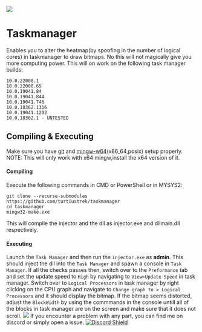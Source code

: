 ![](image.gif)
# Taskmanager
Enables you to alter the heatmap(by spoofing in the number of logical cores) in taskmanager to draw bitmaps.
No this will not magically give you more computing power. 
This will on work on the following task manager builds:
```
10.0.22000.1
10.0.22000.65
10.0.19041.84
10.0.19041.844
10.0.19041.746
10.0.18362.1316
10.0.19041.1202
10.0.18362.1 - UNTESTED
```

## Compiling & Executing
Make sure you have [git](https://git-scm.com/downloads) and [mingw-w64](https://sourceforge.net/projects/mingw-w64/files/mingw-w64/)(x86_64,posix)  setup properly.
NOTE: This will only work with x64 mingw,install the x64 version of it.
#### Compiling
Execute the following commands in CMD or PowerShell or in MYSYS2:
```
git clone --recurse-submodules  https://github.com/turtiustrek/taskmanager
cd taskmanager
mingw32-make.exe 
```
This will compile the injector and the dll as injector.exe and dllmain.dll respectively. 
#### Executing 
Launch the ```Task Manager``` and then run the ```injector.exe``` as **admin**. 
This should inject the dll into the ```Task Manager``` and spawn a console in ```Task Manager```.
If all the checks passes then, switch over to the ```Preformance``` tab and set the update speed to ```High```  by navigating to ```View>Update Speed``` in task manager.
Switch over to ```Logical Processors``` in task manager by right clicking on the CPU graph and navigate to ```Change graph to > Logical Processors``` and it should display the bitmap.
If the bitmap seems distorted, adjust the ```BlockWidth``` by using the commmands in the console untill all of the blocks in task manager are on the screen and make sure that it does not scroll.
![](console.png)
If you encounter a problem with any part, you can find me on discord or simply open a issue.
[![Discord Shield](https://discordapp.com/api/guilds/820633349080875028/widget.png?style=banner2)](https://discord.com/invite/RrB6uJMqNw)




